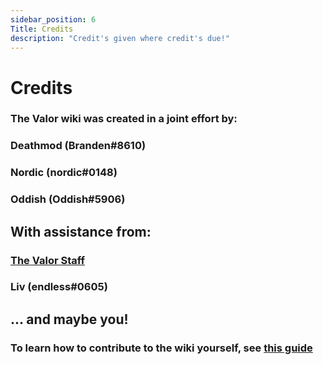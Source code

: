 ```yaml
---
sidebar_position: 6
Title: Credits
description: "Credit's given where credit's due!"
---
```

# Credits

### The Valor wiki was created in a joint effort by:

### Deathmod (Branden#8610) 

### Nordic (nordic#0148) 

### Oddish (Oddish#5906)

## With assistance from:

### [The Valor Staff](https://valorserver.com/staff)

### Liv (endless#0605)

## ... and maybe you!

### To learn how to contribute to the wiki yourself, see [this guide](https://wiki-test.valorserver.com/docs/misc/how-to-edit-the-wiki)
